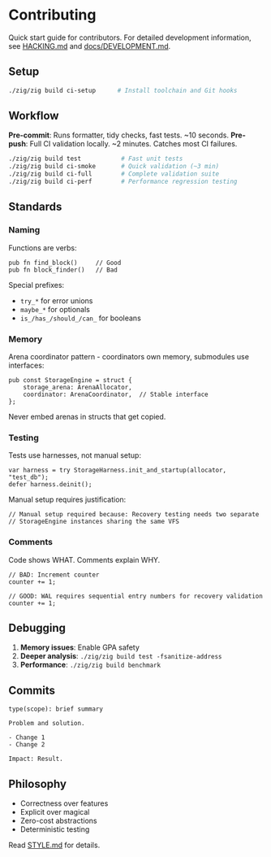 # Contributing

Quick start guide for contributors. For detailed development information, see [HACKING.md](HACKING.md) and [docs/DEVELOPMENT.md](docs/DEVELOPMENT.md).

## Setup

```bash
./zig/zig build ci-setup      # Install toolchain and Git hooks
```

## Workflow

**Pre-commit**: Runs formatter, tidy checks, fast tests. ~10 seconds.
**Pre-push**: Full CI validation locally. ~2 minutes. Catches most CI failures.

```bash
./zig/zig build test           # Fast unit tests
./zig/zig build ci-smoke       # Quick validation (~3 min)
./zig/zig build ci-full        # Complete validation suite
./zig/zig build ci-perf        # Performance regression testing
```

## Standards

### Naming

Functions are verbs:
```zig
pub fn find_block()     // Good
pub fn block_finder()   // Bad
```

Special prefixes:
- `try_*` for error unions
- `maybe_*` for optionals
- `is_/has_/should_/can_` for booleans

### Memory

Arena coordinator pattern - coordinators own memory, submodules use interfaces:
```zig
pub const StorageEngine = struct {
    storage_arena: ArenaAllocator,
    coordinator: ArenaCoordinator,  // Stable interface
};
```

Never embed arenas in structs that get copied.

### Testing

Tests use harnesses, not manual setup:
```zig
var harness = try StorageHarness.init_and_startup(allocator, "test_db");
defer harness.deinit();
```

Manual setup requires justification:
```zig
// Manual setup required because: Recovery testing needs two separate
// StorageEngine instances sharing the same VFS
```

### Comments

Code shows WHAT. Comments explain WHY.

```zig
// BAD: Increment counter
counter += 1;

// GOOD: WAL requires sequential entry numbers for recovery validation
counter += 1;
```

## Debugging

1. **Memory issues**: Enable GPA safety
2. **Deeper analysis**: `./zig/zig build test -fsanitize-address`
3. **Performance**: `./zig/zig build benchmark`

## Commits

```
type(scope): brief summary

Problem and solution.

- Change 1
- Change 2

Impact: Result.
```

## Philosophy

- Correctness over features
- Explicit over magical
- Zero-cost abstractions
- Deterministic testing

Read [STYLE.md](docs/STYLE.md) for details.
